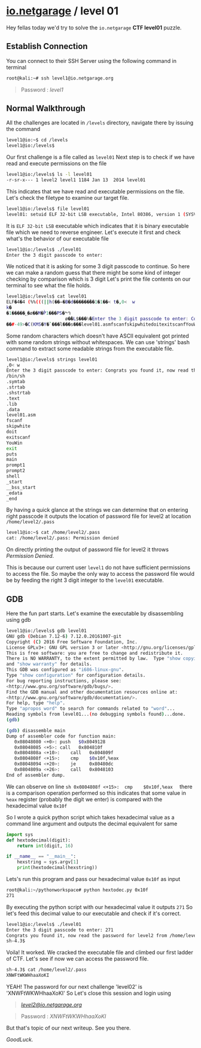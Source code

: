 
# [io.netgarage](https://io.netgarage.org/) / level 01

Hey fellas today we'd try to solve the ```io.netgarage``` **CTF level01** puzzle.

## Establish Connection
You can connect to their SSH Server using the following command in terminal

```sh
root@kali:~# ssh level1@io.netgarage.org
```
> Password : *level1*

## Normal Walkthrough
All the challenges are located in ```/levels``` directory, navigate there by issuing the command
```sh
level1@io:~$ cd /levels
level1@io:/levels$
```
Our first challenge is a file called as ```level01```
Next step is to check if we have read and execute permissions on the file
```sh
level1@io:/levels$ ls -l level01
-r-sr-x--- 1 level2 level1 1184 Jan 13  2014 level01
```
This indicates that we have read and executable permissions on the file.
Let's check the filetype to examine our target file.

```sh
level1@io:/levels$ file level01
level01: setuid ELF 32-bit LSB executable, Intel 80386, version 1 (SYSV), statically linked, not stripped
```
It is ```ELF 32-bit LSB``` executable which indicates that it is binary executable file which we need to reverse engineer.
Let's execute it first and check what's the behavior of our executable file

```sh
level1@io:/levels$ ./level01
Enter the 3 digit passcode to enter:
```

We noticed that it is asking for some 3 digit passcode to continue.
So here we can make a random guess that there might be some kind of integer checking by comparison which is 3 digit
Let's print the file contents on our terminal to see what the file holds.
```sh
level1@io:/levels$ cat level01
ELF�4�4 (%%(((||h(��=�B�d������̀��1�1��< t�,0<	w
k�
�1�����؁�ø��M�P̀1���PS�ᙰ
                      ø�̀�L$���%̀�Enter the 3 digit passcode to enter: Congrats you found it, now read the password for level2 from /home/level2/.pass
��#-49>�C(KMS�Y�`���l���s���level01.asmfscanfskipwhitedoitexitscanfYouWinexitputsmainprompt1prompt2shell_start__bss_start_edata_end
```
Some random characters which doesn't have ASCII equivalent got printed with some random strings without whitespaces.
We can use 'strings' bash command to extract some readable strings from the executable file.
```sh
level1@io:/levels$ strings level01
,0<	w
Enter the 3 digit passcode to enter: Congrats you found it, now read the password for level2 from /home/level2/.pass
/bin/sh
.symtab
.strtab
.shstrtab
.text
.lib
.data
level01.asm
fscanf
skipwhite
doit
exitscanf
YouWin
exit
puts
main
prompt1
prompt2
shell
_start
__bss_start
_edata
_end
```
By having a quick glance at the strings we can determine that on entering right passcode it outputs the location of password file for level2 at location ```/home/level2/.pass```

```sh
level1@io:~$ cat /home/level2/.pass
cat: /home/level2/.pass: Permission denied
```

On directly printing the output of password file for level2 it throws *Permission Denied*. 

This is because our current user ```level1``` do not have sufficient permissions to access the file.
So maybe the only way to access the password file would be by feeding the right 3 digit integer to the ```level01``` executable.

## GDB
Here the fun part starts.
Let's examine the executable by disassembling using gdb

```sh
level1@io:/levels$ gdb level01
GNU gdb (Debian 7.12-6) 7.12.0.20161007-git
Copyright (C) 2016 Free Software Foundation, Inc.
License GPLv3+: GNU GPL version 3 or later <http://gnu.org/licenses/gpl.html>
This is free software: you are free to change and redistribute it.
There is NO WARRANTY, to the extent permitted by law.  Type "show copying"
and "show warranty" for details.
This GDB was configured as "i686-linux-gnu".
Type "show configuration" for configuration details.
For bug reporting instructions, please see:
<http://www.gnu.org/software/gdb/bugs/>.
Find the GDB manual and other documentation resources online at:
<http://www.gnu.org/software/gdb/documentation/>.
For help, type "help".
Type "apropos word" to search for commands related to "word"...
Reading symbols from level01...(no debugging symbols found)...done.
(gdb) 
```

```sh
(gdb) disassemble main
Dump of assembler code for function main:
   0x08048080 <+0>:	push   $0x8049128
   0x08048085 <+5>:	call   0x804810f
   0x0804808a <+10>:	call   0x804809f
   0x0804808f <+15>:	cmp    $0x10f,%eax
   0x08048094 <+20>:	je     0x80480dc
   0x0804809a <+26>:	call   0x8048103
End of assembler dump.
```
We can observe on line ```sh 0x0804808f <+15>:	cmp    $0x10f,%eax  ``` there is a comparison operation performed so this indicates that
some value in ```%eax``` register (probably the digit we enter) is compared with the hexadecimal value ```0x10f```

So I wrote a quick python script which takes hexadecimal value as a command line argument and outputs the decimal equivalent for same
```python
import sys
def hextodecimal(digit):
    return int(digit, 16)

if __name__ == "__main__":
    hexstring = sys.argv[1]
    print(hextodecimal(hexstring))
```

Lets's run this program and pass our hexadecimal value ```0x10f``` as input

```sh
root@kali:~/pythonworkspace# python hextodec.py 0x10f
271
```

By executing the python script with our hexadecimal value it outputs ```271```
So let's feed this decimal value to our executable and check if it's correct.

```sh
level1@io:/levels$ ./level01 
Enter the 3 digit passcode to enter: 271
Congrats you found it, now read the password for level2 from /home/level2/.pass
sh-4.3$ 
```
Voila! It worked. We cracked the executable file and climbed our first ladder of CTF.
Let's see if now we can access the password file.

```sh
sh-4.3$ cat /home/level2/.pass
XNWFtWKWHhaaXoKI
```

YEAH! The password for our next challenge 'level02' is 'XNWFtWKWHhaaXoKI' 
So Let's close this session and login using 

>*level2@io.netgarage.org*

>Password : *XNWFtWKWHhaaXoKI*

But that's topic of our next writeup.
See you there.

*GoodLuck.*





